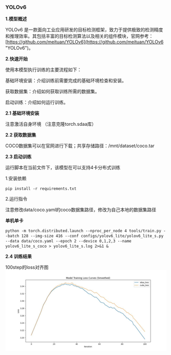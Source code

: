 ###  YOLOv6

**1.模型概述** 

YOLOv6 是一款面向工业应用研发的目标检测框架，致力于提供极致的检测精度和推理效率。其包括丰富的目标检测算法以及相关的组件模块，官网参考：[https://github.com/meituan/YOLOv6](https://github.com/meituan/YOLOv6 "YOLOv6")。

**2.快速开始**

使用本模型执行训练的主要流程如下：

基础环境安装：介绍训练前需要完成的基础环境检查和安装。

获取数据集：介绍如何获取训练所需的数据集。

启动训练：介绍如何运行训练。

**2.1 基础环境安装**

注意激活自身环境
（注意克隆torch.sdaa库）

**2.2 获取数据集**

COCO数据集可以在官网进行下载；共享存储路径：/mnt/dataset/coco.tar 


**2.3 启动训练**

运行脚本在当前文件下，该模型在可以支持4卡分布式训练

1.安装依赖

    pip install -r requirements.txt

2.运行指令

注意修改data/coco.yaml的coco数据集路径，修改为自己本地的数据集路径

**单机单卡**

    python -m torch.distributed.launch --nproc_per_node 4 tools/train.py --batch 128 --img-size 416 --conf configs/yolov6_lite/yolov6_lite_s.py --data data/coco.yaml --epoch 2 --device 0,1,2,3 --name yolov6_lite_s_coco > yolov6_lite_s.log 2>&1 &

**2.4 训练结果**

100step的loss对齐图
![loss对齐图](scripts/loss.jpg "loss对齐图")
